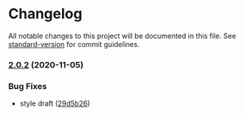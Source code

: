# Changelog

All notable changes to this project will be documented in this file. See [standard-version](https://github.com/conventional-changelog/standard-version) for commit guidelines.

### [2.0.2](https://github.com/freedomsex/modal-dialogs/compare/v2.0.0...v2.0.2) (2020-11-05)


### Bug Fixes

* style draft ([29d5b26](https://github.com/freedomsex/modal-dialogs/commit/29d5b26d723dc42ad54e08946b4ab4083e394c15))

